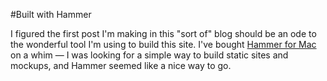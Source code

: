 #Built with Hammer

I figured the first post I'm making in this "sort of" blog should be an ode to the wonderful tool I'm using to build this site. I've bought [Hammer for Mac](http://hammerformac.com/) on a whim — I was looking for a simple way to build static sites and mockups, and Hammer seemed like a nice way to go.